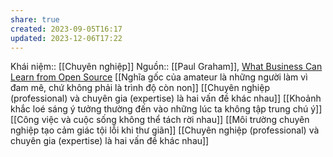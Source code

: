 ```yaml
---
share: true
created: 2023-09-05T16:17
updated: 2023-12-06T17:22
---
```

Khái niệm:: [[Chuyên nghiệp]]
Nguồn:: [[Paul Graham]], [What Business Can Learn from Open Source](http://www.paulgraham.com/opensource.html)
[[Nghĩa gốc của amateur là những người làm vì đam mê, chứ không phải là trình độ còn non]]
[[Chuyên nghiệp (professional) và chuyên gia (expertise) là hai vấn đề khác nhau]]
[[Khoảnh khắc loé sáng ý tưởng thường đến vào những lúc ta không tập trung chú ý]]
[[Công việc và cuộc sống không thể tách rời nhau]]
[[Môi trường chuyên nghiệp tạo cảm giác tội lỗi khi thư giãn]] 
[[Chuyên nghiệp (professional) và chuyên gia (expertise) là hai vấn đề khác nhau]]